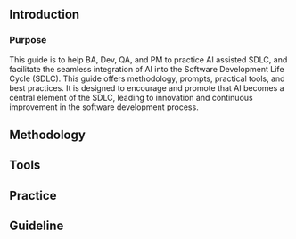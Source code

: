 ## Introduction

### Purpose
This guide is to help BA, Dev, QA, and PM to practice AI assisted SDLC, and facilitate the seamless integration of AI into the Software Development Life Cycle (SDLC). This guide offers methodology, prompts, practical tools, and best practices. It is designed to encourage and promote that AI becomes a central element of the SDLC, leading to innovation and continuous improvement in the software development process.

## Methodology

## Tools

## Practice

## Guideline
